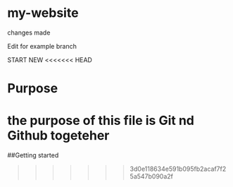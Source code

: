 # my-website

changes made

Edit for example branch

START NEW
<<<<<<< HEAD
# Purpose 
the purpose of this file is Git nd Github togeteher
=======

##Getting started

>>>>>>> 3d0e118634e591b095fb2acaf7f25a547b090a2f
